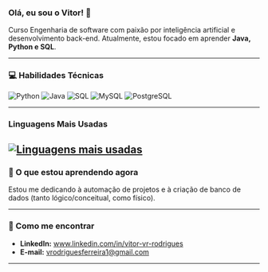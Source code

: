### Olá, eu sou o Vitor! 👋

Curso Engenharia de software com paixão por inteligência artificial e desenvolvimento back-end. Atualmente, estou focado em aprender **Java, Python e SQL**.

---

### 💻 Habilidades Técnicas

![Python](https://img.shields.io/badge/Python-3670A0?style=for-the-badge&logo=python&logoColor=ffdd54)
![Java](https://img.shields.io/badge/Java-007396?style=for-the-badge&logo=java&logoColor=white)
![SQL](https://img.shields.io/badge/SQL-00000F?style=for-the-badge&logo=mysql&logoColor=white)
![MySQL](https://img.shields.io/badge/MySQL-005C84?style=for-the-badge&logo=mysql&logoColor=white)
![PostgreSQL](https://img.shields.io/badge/PostgreSQL-316192?style=for-the-badge&logo=postgresql&logoColor=white)

---

### Linguagens Mais Usadas

[![Linguagens mais usadas](https://github-readme-stats.vercel.app/api/top-langs/?username=vitorrodrigues230&layout=compact&hide_title=true&theme=light)](https://github.com/vitorrodrigues230)
---

### 🌱 O que estou aprendendo agora

Estou me dedicando à automação de projetos e à criação de banco de dados (tanto lógico/conceitual, como físico).

---

### 🤝 Como me encontrar

* **LinkedIn:** www.linkedin.com/in/vitor-vr-rodrigues
* **E-mail:** vrodriguesferreira1@gmail.com

---
